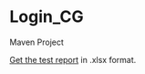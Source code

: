 # Login_CG
Maven Project



[Get the test report](https://github.com/sachiket/Login_CG/blob/master/Login_test_report.xlsx) in .xlsx format.
